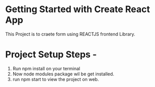 # Getting Started with Create React App

This Project is to craete form using REACTJS frontend Library.

# Project Setup Steps -

1. Run npm install on your terminal
2. Now node modules package wil be get installed.
3. run npm start to view the project on web.
